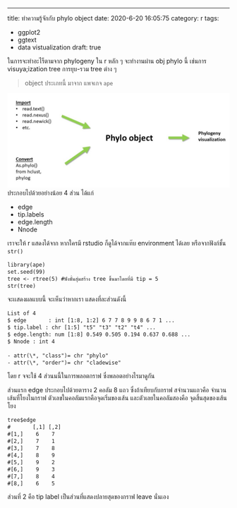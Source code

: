 ---
title: ทำความรู้จักกับ phylo object
date: 2020-6-20 16:05:75
category: r
tags:

- ggplot2
- ggtext
- data vistualization
draft: true

ในการจะทำอะไร็ตามจาก phylogeny ใน r หลัก ๆ จะทำงานผ่าน obj phylo นี้ เช่นการ visuya;ization tree การยุบ-รวม tree ต่าง ๆ

> object ประเภทนี้ มาจาก แพจเกจ `ape`

![](images/phylo_obj_diagram.jpg)
ประกอบไปด้วยอย่างน้อย 4 ส่วน ได้แก่

- edge
- tip.labels
- edge.length
- Nnode

เราจะให้ r แสดงได้จาก หากใครมี rstudio ก็ดูได้จากแท๊บ environment ได้เลย หรือจากฟังก์ชั้น `str()`

```
library(ape)
set.seed(99)
tree <- rtree(5) #ฟังชั่นสุ่มสร้าง tree ขึ้นมาโดยที่มี tip = 5
str(tree)
```

จะเเสดงผลแบบนี้ จะเห็นว่าหากเรา แสดงที่ละส่วนดังนี้

```
List of 4
$ edge       : int [1:8, 1:2] 6 7 7 8 9 9 8 6 7 1 ...
$ tip.label : chr [1:5] "t5" "t3" "t2" "t4" ...
$ edge.length: num [1:8] 0.549 0.505 0.194 0.637 0.688 ...
$ Nnode : int 4

- attr(\*, "class")= chr "phylo"
- attr(\*, "order")= chr "cladewise"
```

โดย r จจะใช้ 4 ส่วนนนี้ในการพลอตกราฟ ซึ่งพลอตอย่างไรมาดูกัน

ส่วนแรก edge
ประกอบไปด้วยตาราง 2 คอลัม 8 แถว ซึ่งถ้าเทียบกับกราฟ สจำนวนแถวคือ จำนวนเส้นที่โยงในกราฟ
ตัวเลขในคอลัมแรกคือจุดเริ่มของเส้น และตัวเลยในคอลัมสองคือ จุดสิ้นสุดของเส้นโยง

```
tree$edge
#       [,1] [,2]
#[1,]    6    7
#[2,]    7    1
#[3,]    7    8
#[4,]    8    9
#[5,]    9    2
#[6,]    9    3
#[7,]    8    4
#[8,]    6    5
```

ส่วนที่ 2 คือ tip label เป็นส่วนที่แสดงปลายสุดของกราฟ leave นั่นเอง
